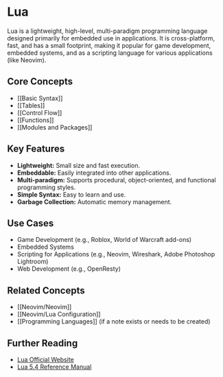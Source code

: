 # Lua

Lua is a lightweight, high-level, multi-paradigm programming language designed primarily for embedded use in applications. It is cross-platform, fast, and has a small footprint, making it popular for game development, embedded systems, and as a scripting language for various applications (like Neovim).

## Core Concepts

*   [[Basic Syntax]]
*   [[Tables]]
*   [[Control Flow]]
*   [[Functions]]
*   [[Modules and Packages]]

## Key Features

*   **Lightweight:** Small size and fast execution.
*   **Embeddable:** Easily integrated into other applications.
*   **Multi-paradigm:** Supports procedural, object-oriented, and functional programming styles.
*   **Simple Syntax:** Easy to learn and use.
*   **Garbage Collection:** Automatic memory management.

## Use Cases

*   Game Development (e.g., Roblox, World of Warcraft add-ons)
*   Embedded Systems
*   Scripting for Applications (e.g., Neovim, Wireshark, Adobe Photoshop Lightroom)
*   Web Development (e.g., OpenResty)

## Related Concepts

*   [[Neovim/Neovim]]
*   [[Neovim/Lua Configuration]]
*   [[Programming Languages]] (if a note exists or needs to be created)

## Further Reading

*   [Lua Official Website](https://www.lua.org/)
*   [Lua 5.4 Reference Manual](https://www.lua.org/manual/5.4/)
